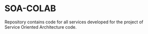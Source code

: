 # SOA-COLAB
Repository contains code for all services developed for the project of Service Oriented Architecture code.

